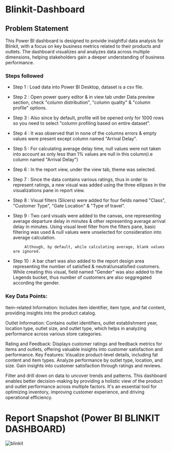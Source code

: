 
# Blinkit-Dashboard


## Problem Statement

This Power BI dashboard is designed to provide insightful data analysis for Blinkit, with a focus on key business metrics related to their products and outlets. The dashboard visualizes and analyzes data across multiple dimensions, helping stakeholders gain a deeper understanding of business performance.

### Steps followed 

- Step 1 : Load data into Power BI Desktop, dataset is a csv file.
- Step 2 : Open power query editor & in view tab under Data preview section, check "column distribution", "column quality" & "column profile" options.
- Step 3 : Also since by default, profile will be opened only for 1000 rows so you need to select "column profiling based on entire dataset".
- Step 4 : It was observed that in none of the columns errors & empty values were present except column named "Arrival Delay".
- Step 5 : For calculating average delay time, null values were not taken into account as only less than 1% values are null in this column(i.e column named "Arrival Delay") 
- Step 6 : In the report view, under the view tab, theme was selected.
- Step 7 : Since the data contains various ratings, thus in order to represent ratings, a new visual was added using the three ellipses in the visualizations pane in report view. 
- Step 8 : Visual filters (Slicers) were added for four fields named "Class", "Customer Type", "Gate Location" & "Type of travel".
- Step 9 : Two card visuals were added to the canvas, one representing average departure delay in minutes & other representing average arrival delay in minutes.
           Using visual level filter from the filters pane, basic filtering was used & null values were unselected for consideration into average calculation.
           
           Although, by default, while calculating average, blank values are ignored.
- Step 10 : A bar chart was also added to the report design area representing the number of satisfied & neutral/unsatisfied customers. While creating this visual, field named "Gender" was also added to the Legends bucket, thus number of customers are also seggregated according the gender. 


### Key Data Points:
Item-related Information: Includes item identifier, item type, and fat content, providing insights into the product catalog.

Outlet Information: Contains outlet identifiers, outlet establishment year, location type, outlet size, and outlet type, which helps in analyzing performance across various store categories.

Rating and Feedback: Displays customer ratings and feedback metrics for items and outlets, offering valuable insights into customer satisfaction and performance.
Key Features:
Visualize product-level details, including fat content and item types.
Analyze performance by outlet type, location, and size.
Gain insights into customer satisfaction through ratings and reviews.

Filter and drill down on data to uncover trends and patterns.
This dashboard enables better decision-making by providing a holistic view of the product and outlet performance across multiple factors. It's an essential tool for optimizing inventory, improving customer experience, and driving operational efficiency.

# Report Snapshot (Power BI BLINKIT DASHBOARD)

![blinkit](https://github.com/user-attachments/assets/b0c3102b-24a4-4b8f-968f-9ec291d597bc)
  
